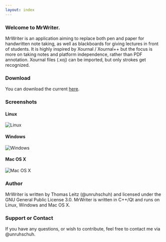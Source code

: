 ```yaml
---
layout: index
---
```


### Welcome to MrWriter.
MrWriter is an application aiming to replace both pen and paper for handwritten note taking, as well as blackboards for giving lectures in front of students. It is highly inspired by Xournal / Xournal++ but the focus is more on taking notes and platform independence, rather than PDF annotation. Xournal files (.xoj) can be imported, but only strokes get recognized.

### Download
You can download the current [here](https://github.com/unruhschuh/MrWriter/releases).

### Screenshots
#### Linux
![Linux](https://cloud.githubusercontent.com/assets/13489581/12101731/9be44ec4-b336-11e5-9e89-452f41a62308.png)

#### Windows
![Windows](https://cloud.githubusercontent.com/assets/13489581/12101734/9beadb18-b336-11e5-9d0a-4fbea52786ae.png)

#### Mac OS X
![Mac OS X](https://cloud.githubusercontent.com/assets/13489581/12101733/9be8b004-b336-11e5-97bc-9ffb5ca139df.png)

### Author
MrWriter is written by Thomas Leitz (@unruhschuh) and licensed under the GNU General Public License 3.0. MrWriter is written in C++/Qt and runs on Linux, Windows and Mac OS X.

### Support or Contact
If you have any questions, or wish to contribute, feel free to contact me via @unruhschuh.

